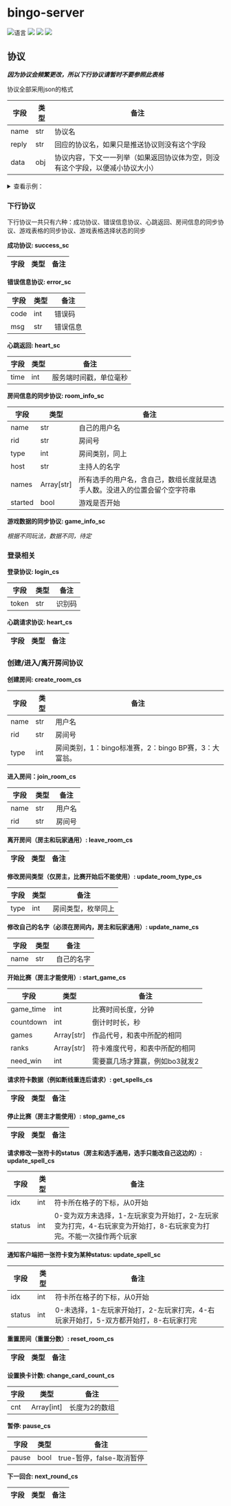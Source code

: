 # bingo-server

![](https://img.shields.io/github/languages/top/Touhou-Freshman-Camp/bingo-server "语言")
[![](https://img.shields.io/github/workflow/status/Touhou-Freshman-Camp/bingo-server/Go)](https://github.com/Touhou-Freshman-Camp/bingo-server/actions/workflows/golangci-lint.yml "代码分析")
[![](https://img.shields.io/github/contributors/Touhou-Freshman-Camp/bingo-server)](https://github.com/Touhou-Freshman-Camp/bingo-server/graphs/contributors "贡献者")
[![](https://img.shields.io/github/license/Touhou-Freshman-Camp/bingo-server)](https://github.com/Touhou-Freshman-Camp/bingo-server/blob/master/LICENSE "许可协议")

## 协议

***因为协议会频繁更改，所以下行协议请暂时不要参照此表格***

协议全部采用json的格式

| 字段    | 类型  | 备注                                      |
|-------|-----|-----------------------------------------|
| name  | str | 协议名                                     |
| reply | str | 回应的协议名，如果只是推送协议则没有这个字段                  |
| data  | obj | 协议内容，下文一一列举（如果返回协议体为空，则没有这个字段，以便减小协议大小） |

<details><summary>查看示例：</summary>

```json
{
    "name": "error_sc",
    "data": {
      "code": 1,
      "msg": "create room failed"
    }
}
```

</details>

### 下行协议

下行协议一共只有六种：成功协议、错误信息协议、心跳返回、房间信息的同步协议、游戏表格的同步协议、游戏表格选择状态的同步

**成功协议: success_sc**

| 字段  | 类型  | 备注  |
|-----|-----|-----|

**错误信息协议: error_sc**

| 字段   | 类型  | 备注   |
|------|-----|------|
| code | int | 错误码  |
| msg  | str | 错误信息 |

**心跳返回: heart_sc**

| 字段   | 类型  | 备注          |
|------|-----|-------------|
| time | int | 服务端时间戳，单位毫秒 |

**房间信息的同步协议: room_info_sc**

| 字段      | 类型         | 备注                                    |
|---------|------------|---------------------------------------|
| name    | str        | 自己的用户名                                |
| rid     | str        | 房间号                                   |
| type    | int        | 房间类别，同上                               |
| host    | str        | 主持人的名字                                |
| names   | Array[str] | 所有选手的用户名，含自己，数组长度就是选手人数。没进入的位置会留个空字符串 |
| started | bool       | 游戏是否开始                                |

**游戏数据的同步协议: game_info_sc**

*根据不同玩法，数据不同，待定*

### 登录相关

**登录协议: login_cs**

| 字段    | 类型  | 备注  |
|-------|-----|-----|
| token | str | 识别码 |

**心跳请求协议: heart_cs**

| 字段  | 类型  | 备注  |
|-----|-----|-----|

### 创建/进入/离开房间协议

**创建房间: create_room_cs**

| 字段   | 类型  | 备注                                 |
|------|-----|------------------------------------|
| name | str | 用户名                                |
| rid  | str | 房间号                                |
| type | int | 房间类别，1：bingo标准赛，2：bingo BP赛，3：大富翁。 |

**进入房间：join_room_cs**

| 字段   | 类型  | 备注  |
|------|-----|-----|
| name | str | 用户名 |
| rid  | str | 房间号 |

**离开房间（房主和玩家通用）: leave_room_cs**

| 字段  | 类型  | 备注  |
|-----|-----|-----|

**修改房间类型（仅房主，比赛开始后不能使用）: update_room_type_cs**

| 字段   | 类型  | 备注        |
|------|-----|-----------|
| type | int | 房间类型，枚举同上 |

**修改自己的名字（必须在房间内，房主和玩家通用）: update_name_cs**

| 字段   | 类型  | 备注    |
|------|-----|-------|
| name | str | 自己的名字 |

**开始比赛（房主才能使用）: start_game_cs**

| 字段        | 类型         | 备注                |
|-----------|------------|-------------------|
| game_time | int        | 比赛时间长度，分钟         |
| countdown | int        | 倒计时时长，秒           |
| games     | Array[str] | 作品代号，和表中所配的相同     |
| ranks     | Array[str] | 符卡难度代号，和表中所配的相同   |
| need_win  | int        | 需要赢几场才算赢，例如bo3就发2 |

**请求符卡数据（例如断线重连后请求）: get_spells_cs**

| 字段  | 类型  | 备注  |
|-----|-----|-----|

**停止比赛（房主才能使用）: stop_game_cs**

| 字段  | 类型  | 备注  |
|-----|-----|-----|

**请求修改一张符卡的status（房主和选手通用，选手只能改自己这边的）: update_spell_cs**

| 字段     | 类型  | 备注                                                             |
|--------|-----|----------------------------------------------------------------|
| idx    | int | 符卡所在格子的下标，从0开始                                                 |
| status | int | 0-变为双方未选择，1-左玩家变为开始打，2-左玩家变为打完，4-右玩家变为开始打，8-右玩家变为打完。不能一次操作两个玩家 |

**通知客户端把一张符卡变为某种status: update_spell_sc**

| 字段     | 类型  | 备注                                               |
|--------|-----|--------------------------------------------------|
| idx    | int | 符卡所在格子的下标，从0开始                                   |
| status | int | 0-未选择，1-左玩家开始打，2-左玩家打完，4-右玩家开始打，5-双方都开始打，8-右玩家打完 |

**重置房间（重置分数）: reset_room_cs**

| 字段  | 类型  | 备注  |
|-----|-----|-----|

**设置换卡计数: change_card_count_cs**

| 字段  | 类型         | 备注      |
|-----|------------|---------|
| cnt | Array[int] | 长度为2的数组 | 

**暂停: pause_cs**

| 字段    | 类型   | 备注                 |
|-------|------|--------------------|
| pause | bool | true-暂停，false-取消暂停 | 

**下一回合: next_round_cs**

| 字段  | 类型  | 备注  |
|-----|-----|-----|
